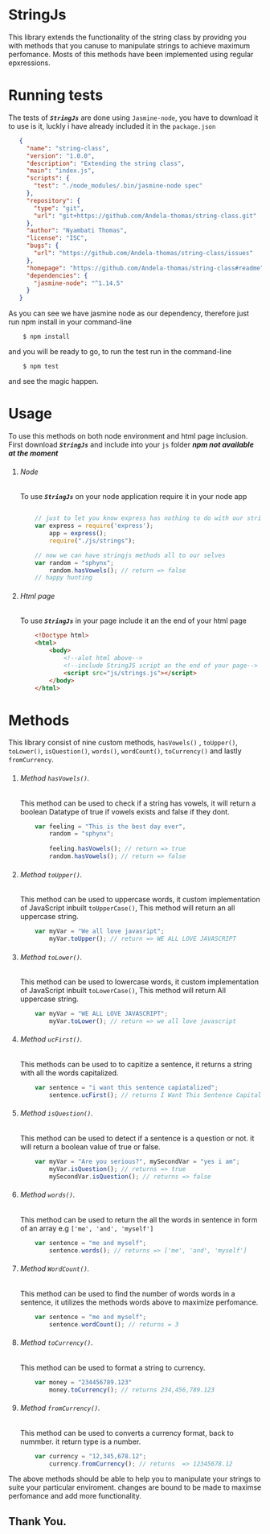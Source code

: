 # StringJs
This library extends the functionality of the string class by providng you with methods that you canuse to manipulate strings to achieve maximum perfomance. Mosts of this methods have been implemented using regular epxressions.

# Running tests
The tests of _**`StringJs`**_ are done using `Jasmine-node`, you have to download it to use is it, luckly i have already included it in the `package.json`

 ``` JSON
    {
      "name": "string-class",
      "version": "1.0.0",
      "description": "Extending the string class",
      "main": "index.js",
      "scripts": {
        "test": "./node_modules/.bin/jasmine-node spec"
      },
      "repository": {
        "type": "git",
        "url": "git+https://github.com/Andela-thomas/string-class.git"
      },
      "author": "Nyambati Thomas",
      "license": "ISC",
      "bugs": {
        "url": "https://github.com/Andela-thomas/string-class/issues"
      },
      "homepage": "https://github.com/Andela-thomas/string-class#readme",
      "dependencies": {
        "jasmine-node": "^1.14.5"
      }
    }
```
As you can see we have jasmine node as our dependency, therefore just run npm install in your command-line
```
    $ npm install
```
and you will be ready to go, to run the test run in the command-line
```
    $ npm test
```
and see the magic happen.

# Usage
To use this methods on both node environment and html page inclusion. First download _**`StringJs`**_ and include into your `js` folder _**npm not available at the moment**_

1. ###### Node
    To use _**`StringJs`**_ on your node  application require it  in your node app
    ``` JavaScript
    
        // just to let you know express has nothing to do with our stringJs
        var express = require('express');
            app = express();
            require("./js/strings");

        // now we can have stringjs methods all to our selves
        var random = "sphynx";
            random.hasVowels(); // return => false
        // happy hunting
    ```
    

2. ###### Html page
    To use _**`StringJs`**_ in your page include it an the end of your html page
    ``` Html
        <!Doctype html>
        <html>
            <body>
                <!--alot html above-->
                <!--include StringJS script an the end of your page-->
                <script src="js/strings.js"></script>
            </body>
        </html>
    ```

# Methods
This library consist of nine custom methods, `hasVowels()` , `toUpper()`, `toLower()`, `isQuestion()`, `words()`, `wordCount()`, `toCurrency()` and lastly `fromCurrency`.

1. ######  Method _`hasVowels()`._

    This method can be used to check if a string has vowels, it will return a boolean Datatype of true if vowels exists and false if they dont.
    ``` JavaScript
        var feeling = "This is the best day ever",
            random = "sphynx";
            
            feeling.hasVowels(); // return => true
            random.hasVowels(); // return => false
    ```
2. ######  Method _`toUpper()`_.

    This method can be used to uppercase words, it custom implementation of JavaScript inbuilt `toUpperCase()`, This method will return an all uppercase string.
    ``` JavaScript
        var myVar = "We all love javasript";
            myVar.toUpper(); // return => WE ALL LOVE JAVASCRIPT
    ```
3. ######  Method _`toLower()`_.

    This method can be used to lowercase words, it custom implementation of JavaScript inbuilt `toLowerCase()`, This method will return All uppercase string.
    ``` JavaScript
        var myVar = "WE ALL LOVE JAVASCRIPT";
            myVar.toLower(); // return => we all love javascript
    ```
4. ######  Method _`ucFirst()`_.

    This methods can be used to to capitize a sentence, it returns a string with all the words capitalized.
    ``` JavaScript
        var sentence = "i want this sentence capiatalized";
            sentence.ucFirst(); // returns I Want This Sentence Capitalized
    ```
5. ######  Method _`isQuestion()`_.

    This method can be used to detect if a sentence is a question or not. it will return a boolean value of true or false.
    ``` JavaScript
        var myVar = "Are you serious?", mySecondVar = "yes i am";
            myVar.isQuestion(); // returns => true
            mySecondVar.isQuestion(); // returns => false
    ```
6. ######  Method _`words()`_.

    This method can be used to return the all the words in sentence in form of an array e.g `['me', 'and', 'myself']`
    ``` JavaScript
        var sentence = "me and myself";
            sentence.words(); // returns => ['me', 'and', 'myself']
    ```

7. ######  Method _`WordCount()`_.

    This method can be used to find the number of words words in a sentence, it utilizes the methods words above to maximize perfomance.
    ``` JavaScript
        var sentence = "me and myself";
            sentence.wordCount(); // returns = 3
    ```

8. ######  Method _`toCurrency()`_.

    This method can be used to format a string to currency.
    ``` Javascript
        var money = "234456789.123"
            money.toCurrency(); // returns 234,456,789.123
    ```

9. ######  Method _`fromCurrency()`_.

    This method can be used to converts a currency format, back to nummber. it return type is a number.
    ``` JavaScript
        var currency = "12,345,678.12";
            currency.fromCurrency(); // returns  => 12345678.12
    ```

The above methods should be able to help you to manipulate your strings to suite your particular enviroment.
changes are bound to be made to maximse perfomance and add more functionality.

## Thank You.

